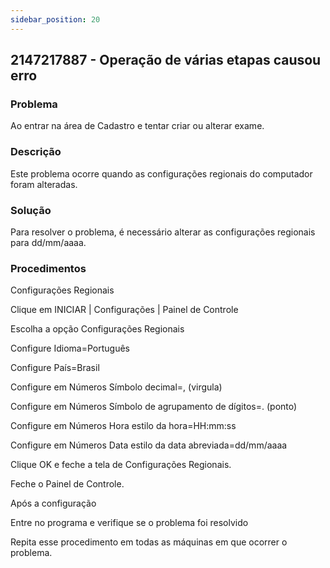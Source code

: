 ```yaml
---
sidebar_position: 20
---
```


## 2147217887 - Operação de várias etapas causou erro

### Problema

Ao entrar na área de Cadastro e tentar criar ou alterar exame.

### Descrição

Este problema ocorre quando as configurações regionais do
computador foram alteradas.

### Solução

Para resolver o problema, é necessário alterar as configurações
regionais para dd/mm/aaaa.

### Procedimentos

Configurações Regionais

Clique em INICIAR \| Configurações \| Painel de Controle

Escolha a opção Configurações Regionais

Configure Idioma=Português

Configure País=Brasil

Configure em Números Símbolo decimal=, (virgula)

Configure em Números Símbolo de agrupamento de dígitos=. (ponto)

Configure em Números Hora estilo da hora=HH:mm:ss

Configure em Números Data estilo da data abreviada=dd/mm/aaaa

Clique OK e feche a tela de Configurações Regionais.

Feche o Painel de Controle.

Após a configuração

Entre no programa e verifique se o problema foi resolvido

Repita esse procedimento em todas as máquinas em que ocorrer o
problema.